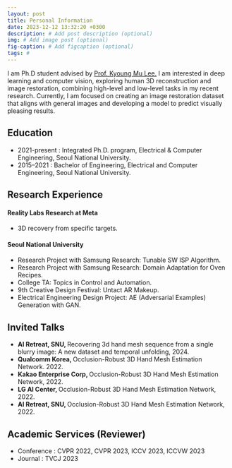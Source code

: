 ```yaml
---
layout: post
title: Personal Information
date: 2023-12-12 13:32:20 +0300
description: # Add post description (optional)
img: # Add image post (optional)
fig-caption: # Add figcaption (optional)
tags: #
---
```

I am Ph.D student advised by <a href="https://cv.snu.ac.kr/index.php/faculty//">Prof. Kyoung Mu Lee.</a>
I am interested in deep learning and computer vision, exploring human 3D reconstruction and image restoration, combining high-level and low-level tasks in my recent research.
Currently, I am focused on creating an image restoration dataset that aligns with general images and developing a model to predict visually pleasing results.

## Education
- 2021-present : Integrated Ph.D. program, Electrical & Computer Engineering, Seoul National University.
- 2015–2021 : Bachelor of Engineering, Electrical and Computer Engineering, Seoul National University.


## Research Experience
#### Reality Labs Research at Meta
- 3D recovery from specific targets.

#### Seoul National University
- Research Project with Samsung Research: Tunable SW ISP Algorithm.
- Research Project with Samsung Research: Domain Adaptation for Oven Recipes.
- College TA: Topics in Control and Automation.
- 9th Creative Design Festival: Untact AR Makeup.
- Electrical Engineering Design Project: AE (Adversarial Examples) Generation with GAN. 


## Invited Talks
- <strong> AI Retreat, SNU, </strong> Recovering
3d hand mesh sequence from a single blurry image: A new dataset and temporal unfolding, 2024.
- <strong> Qualcomm Korea, </strong> Occlusion-Robust 3D Hand Mesh Estimation Network. 2022.
- <strong> Kakao Enterprise Corp, </strong> Occlusion-Robust 3D Hand Mesh Estimation Network, 2022.
- <strong> LG AI Center, </strong> Occlusion-Robust 3D Hand Mesh Estimation Network, 2022.
- <strong> AI Retreat, SNU, </strong> Occlusion-Robust 3D Hand Mesh Estimation Network, 2022.

## Academic Services (Reviewer)
- Conference : CVPR 2022, CVPR 2023, ICCV 2023, ICCVW 2023
- Journal : TVCJ 2023



